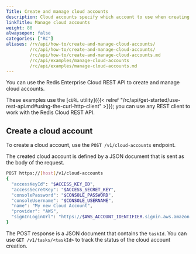 ```yaml
---
Title: Create and manage cloud accounts
description: Cloud accounts specify which account to use when creating and modifying infrastructure resources.
linkTitle: Manage cloud accounts
weight: 80
alwaysopen: false
categories: ["RC"]
aliases: /rv/api/how-to/create-and-manage-cloud-accounts/
         /rc/api/how-to/create-and-manage-cloud-accounts/
         /rc/api/how-to/create-and-manage-cloud-accounts.md
         /rc/api/examples/manage-cloud-accounts
         /rc/api/examples/manage-cloud-accounts.md
---
```

You can use the Redis Enterprise Cloud REST API to create and manage cloud accounts.

These examples use the [`cURL` utility]({{< relref "/rc/api/get-started/use-rest-api.md#using-the-curl-http-client" >}}); you can use any REST client to work with the Redis Cloud REST API.

## Create a cloud account

To create a cloud account, use the `POST /v1/cloud-accounts` endpoint.

The created cloud account is defined by a JSON document that is sent as the body of the request.

```sh
POST https://[host]/v1/cloud-accounts
{
  "accessKeyId": "$ACCESS_KEY_ID",
  "accessSecretKey": "$ACCESS_SECRET_KEY",
  "consolePassword": "$CONSOLE_PASSWORD",
  "consoleUsername": "$CONSOLE_USERNAME",
  "name": "My new Cloud Account",
  "provider": "AWS",
  "signInLoginUrl": "https://$AWS_ACCOUNT_IDENTIFIER.signin.aws.amazon.com/console"
}
```

The POST response is a JSON document that contains the `taskId`. You can use `GET /v1/tasks/<taskId>` to track the status of the cloud account creation.
